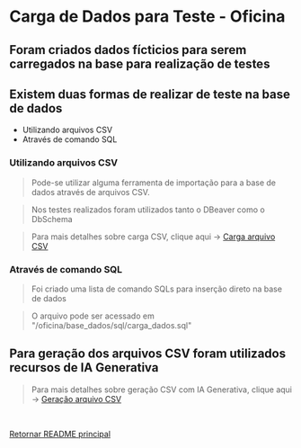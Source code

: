 # Carga de Dados para Teste - Oficina

## Foram criados dados fícticios para serem carregados na base para realização de testes

## Existem duas formas de realizar de teste na base de dados

* Utilizando arquivos CSV
* Através de comando SQL


### Utilizando arquivos CSV

> Pode-se utilizar alguma ferramenta de importação para a base de dados através de arquivos CSV.

> Nos testes realizados foram utilizados tanto o DBeaver como o DbSchema

> Para mais detalhes sobre carga CSV, clique aqui -> [Carga arquivo CSV](./base_dados/carga_arquivos_csv.md)


### Através de comando SQL

> Foi criado uma lista de comando SQLs para inserção direto na base de dados

> O arquivo pode ser acessado em "/oficina/base_dados/sql/carga_dados.sql"


## Para geração dos arquivos CSV foram utilizados recursos de IA Generativa

> Para mais detalhes sobre geração CSV com IA Generativa, clique aqui -> [Geração arquivo CSV](./base_dados/chat_Claude_IA.md)


<br>

[Retornar README principal](../README.md)